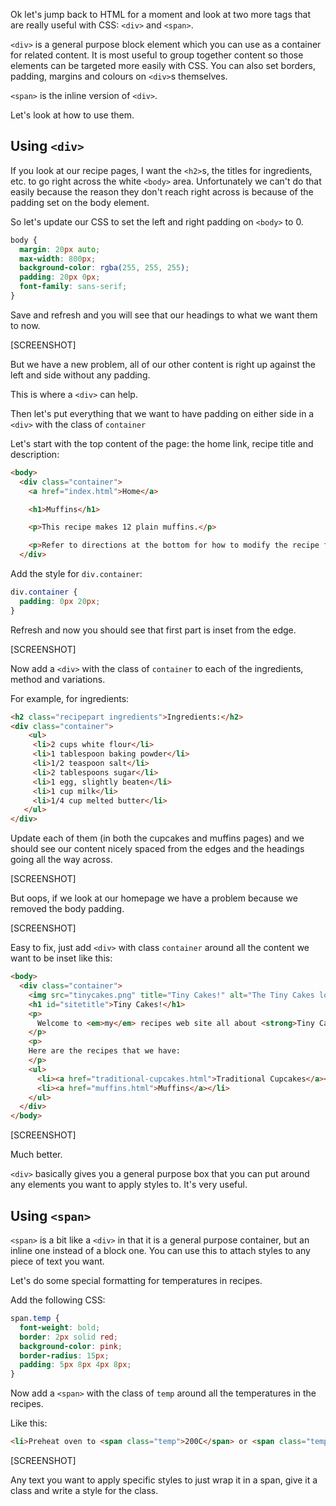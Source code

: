 Ok let's jump back to HTML for a moment and look at two more tags that are really useful with CSS: `<div>` and `<span>`.

`<div>` is a general purpose block element which you can use as a container for related content.
It is most useful to group together content so those elements can be targeted more easily with CSS.
You can also set borders, padding, margins and colours on `<div>`s themselves.

`<span>` is the inline version of `<div>`.

Let's look at how to use them.

## Using `<div>`

If you look at our recipe pages, I want the `<h2>`s, the titles for ingredients, etc. to go right across the white `<body>` area.
Unfortunately we can't do that easily because the reason they don't reach right across is because of the padding set on the body element.

So let's update our CSS to set the left and right padding on `<body>` to 0.

<!-- We could just remove the padding style but we are going to be implementing changes here that assume that it is going to be zero.
Someone might have a browser that doesn't have a zero value for body padding. -->

```css
body {
  margin: 20px auto;
  max-width: 800px;
  background-color: rgba(255, 255, 255);
  padding: 20px 0px;
  font-family: sans-serif;
}
```

Save and refresh and you will see that our headings to what we want them to now.  

[SCREENSHOT]

But we have a new problem, all of our other content is right up against the left and side without any padding.

This is where a `<div>` can help.

Then let's put everything that we want to have padding on either side in a `<div>` with the class of `container`

Let's start with the top content of the page: the home link, recipe title and description:

```html
<body>
  <div class="container">
    <a href="index.html">Home</a>

    <h1>Muffins</h1>

    <p>This recipe makes 12 plain muffins.</p>

    <p>Refer to directions at the bottom for how to modify the recipe for different types of muffins.</p>
  </div>
```

Add the style for `div.container`:

```css
div.container {
  padding: 0px 20px;
}
```

Refresh and now you should see that first part is inset from the edge.

[SCREENSHOT]

Now add a `<div>` with the class of `container` to each of the ingredients, method and variations.

For example, for ingredients:

```html
<h2 class="recipepart ingredients">Ingredients:</h2>
<div class="container">
    <ul>
     <li>2 cups white flour</li>
     <li>1 tablespoon baking powder</li>
     <li>1/2 teaspoon salt</li>
     <li>2 tablespoons sugar</li>
     <li>1 egg, slightly beaten</li>
     <li>1 cup milk</li>
     <li>1/4 cup melted butter</li>
   </ul>
</div>
```

Update each of them (in both the cupcakes and muffins pages) and we should see our content nicely spaced from the edges and the headings going all the way across.

[SCREENSHOT]

But oops, if we look at our homepage we have a problem because we removed the body padding.  

[SCREENSHOT]

Easy to fix, just add `<div>` with class `container` around all the content we want to be inset like this:

```html
<body>
  <div class="container">
    <img src="tinycakes.png" title="Tiny Cakes!" alt="The Tiny Cakes logo, a stylized cartoon cupcake." height="128px" width="128px" />
    <h1 id="sitetitle">Tiny Cakes!</h1>
    <p>
      Welcome to <em>my</em> recipes web site all about <strong>Tiny Cakes!</strong>
    </p>
    <p>
    Here are the recipes that we have:
    </p>
    <ul>
      <li><a href="traditional-cupcakes.html">Traditional Cupcakes</a></li>
      <li><a href="muffins.html">Muffins</a></li>
    </ul>
  </div>
</body>
```

[SCREENSHOT]

Much better.

`<div>` basically gives you a general purpose box that you can put around any elements you want to apply styles to.  It's very useful.

## Using `<span>`

`<span>` is a bit like a `<div>` in that it is a general purpose container, but an inline one instead of a block one.  You can use this to attach styles to any piece of text you want.

Let's do some special formatting for temperatures in recipes.

Add the following CSS:

```css
span.temp {
  font-weight: bold;
  border: 2px solid red;
  background-color: pink;
  border-radius: 15px;
  padding: 5px 8px 4px 8px;
}
```

Now add a `<span>` with the class of `temp` around all the temperatures in the recipes.

Like this:

```html
<li>Preheat oven to <span class="temp">200C</span> or <span class="temp">180C</span> fan-forced.</li>
```

[SCREENSHOT]

Any text you want to apply specific styles to just wrap it in a span, give it a class and write a style for the class.
